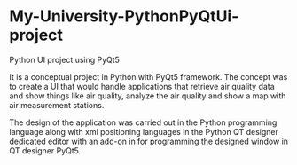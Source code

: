 # My-University-PythonPyQtUi-project
Python UI project using PyQt5

It is a conceptual project in Python with PyQt5 framework.
The concept was to create a UI that would handle applications that retrieve air quality data and show things like air quality, analyze the air quality and show a map with air measurement stations.

The design of the application was carried out in the Python programming language along with xml positioning languages in the Python QT designer dedicated editor with an add-on in for programming the designed window in QT designer PyQt5.
